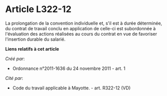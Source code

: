 # Article L322-12

La prolongation de la convention individuelle et, s'il est à durée déterminée, du contrat de travail conclu en application de
celle-ci est subordonnée à l'évaluation des actions réalisées au cours du contrat en vue de favoriser l'insertion durable du
salarié.

**Liens relatifs à cet article**

_Créé par_:

  - Ordonnance n°2011-1636 du 24 novembre 2011 - art. 1

_Cité par_:

  - Code du travail applicable à Mayotte. - art. R322-12 (VD)
